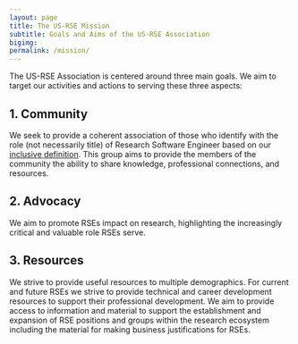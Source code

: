 ```yaml
---
layout: page
title: The US-RSE Mission
subtitle: Goals and Aims of the US-RSE Association
bigimg:
permalink: /mission/
---
```



The US-RSE Association is centered around three main goals.  We aim
to target our activities and actions to serving these three aspects:



## 1. Community 

  We seek to provide a coherent association of those who identify with
  the role (not necessarily title) of Research Software Engineer based
  on our [inclusive definition]({{site.url}}/what-is-an-rse).  This
  group aims to provide the members of the community the ability to
  share knowledge, professional connections, and resources.

## 2. Advocacy

  We aim to promote RSEs impact on research, highlighting the
  increasingly critical and valuable role RSEs serve.

## 3. Resources 

  We strive to provide useful resources to multiple demographics.
  For current and future RSEs we strive to provide technical and
  career development resources to support their professional
  development.  We aim to provide access to information and material
  to support the establishment and expansion of RSE positions and
  groups within the research ecosystem including the material for
  making business justifications for RSEs.
